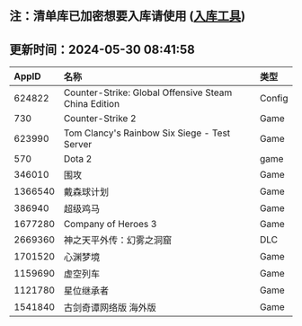 ## 注：清单库已加密想要入库请使用 ([入库工具](https://github.com/BlankTMing/ManifestAutoUpdate/releases))

## 更新时间：2024-05-30 08:41:58
| AppID | 名称 | 类型  |
| :-------------------- | :----------------------------- | :----------- |
| 624822 | Counter-Strike: Global Offensive Steam China Edition| Config |
| 730 | Counter-Strike 2| Game |
| 623990 | Tom Clancy's Rainbow Six Siege - Test Server| Game |
| 570 | Dota 2| game |
| 346010 | 围攻| Game |
| 1366540 | 戴森球计划| Game |
| 386940 | 超级鸡马| Game |
| 1677280 | Company of Heroes 3| Game |
| 2669360 | 神之天平外传：幻雾之洞窟| DLC |
| 1701520 | 心渊梦境| Game |
| 1159690 | 虚空列车| Game |
| 1121780 | 星位继承者| Game |
| 1541840 | 古剑奇谭网络版 海外版| Game |
